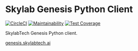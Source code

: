 # Skylab Genesis Python Client

[![CircleCI](https://circleci.com/gh/skylab-tech/genesis_client_python.svg?style=svg)](https://circleci.com/gh/skylab-tech/genesis_client_python)
[![Maintainability](https://api.codeclimate.com/v1/badges/6e3316f60d72a9ca9276/maintainability)](https://codeclimate.com/github/skylab-tech/genesis_client_python/maintainability)
[![Test Coverage](https://api.codeclimate.com/v1/badges/6e3316f60d72a9ca9276/test_coverage)](https://codeclimate.com/github/skylab-tech/genesis_client_python/test_coverage)

SkylabTech Genesis Python client.

[genesis.skylabtech.ai](https://genesis.skylabtech.ai)
